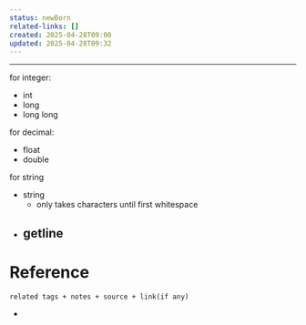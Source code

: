 ```yaml
---
status: newBorn
related-links: []
created: 2025-04-28T09:00
updated: 2025-04-28T09:32
---
```

---

for integer:
- int
- long
- long long

for decimal:
- float
- double

for string
- string
	- only takes characters until first whitespace
- getline
	- 


# Reference
`related tags + notes + source + link(if any)`
 

- 